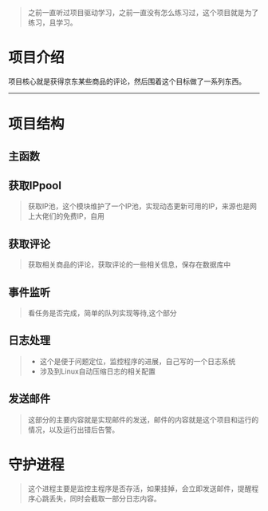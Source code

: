 
> 之前一直听过项目驱动学习，之前一直没有怎么练习过，这个项目就是为了练习，且学习。
# 项目介绍
项目核心就是获得京东某些商品的评论，然后围着这个目标做了一系列东西。

---
# 项目结构

## 主函数

## 获取IPpool
> 获取IP池，这个模块维护了一个IP池，实现动态更新可用的IP，来源也是网上大佬们的免费IP，自用

## 获取评论
> 获取相关商品的评论，获取评论的一些相关信息，保存在数据库中
## 事件监听
> 看任务是否完成，简单的队列实现等待,这个部分

## 日志处理
>* 这个是便于问题定位，监控程序的进展，自己写的一个日志系统
>* 涉及到Linux自动压缩日志的相关配置

## 发送邮件
> 这部分的主要内容就是实现邮件的发送，邮件的内容就是这个项目和运行的情况，以及运行出错后告警。

# 守护进程
>这个进程主要是监控主程序是否存活，如果挂掉，会立即发送邮件，提醒程序心跳丢失，同时会截取一部分日志内容。

